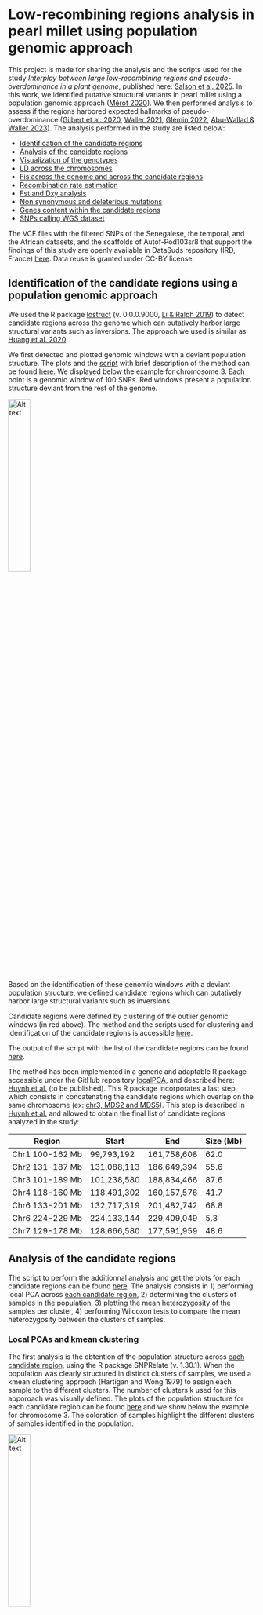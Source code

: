 # Low-recombining regions analysis in pearl millet using population genomic approach

This project is made for sharing the analysis and the scripts used for the study _Interplay between large low-recombining regions and pseudo-overdominance in a plant genome_, published here: [Salson et al. 2025](https://www.nature.com/articles/s41467-025-61529-z). In this work, we identified putative structural variants in pearl millet using a population genomic approach ([Mérot 2020](https://doi.org/10.1111/mec.15500)). We then performed analysis to assess if the regions harbored expected hallmarks of pseudo-overdominance ([Gilbert et al. 2020](https://doi.org/10.1016/j.cub.2019.11.063 ), [Waller 2021](https://doi.org/10.1111/evo.14189), [Glémin 2022](https://doi.org/10.24072/pci.evolbiol.100531), [Abu-Wallad & Waller 2023](https://doi.org/10.24072/pcjournal.224)). The analysis performed in the study are listed below:

* [Identification of the candidate regions](#identification-of-the-candidate-regions-using-a-population-genomic-approach)
* [Analysis of the candidate regions](#analysis-of-the-candidate-regions)
* [Visualization of the genotypes](#visualization-of-the-genotypes)
* [LD across the chromosomes](#ld-across-the-chromosomes)
* [Fis across the genome and across the candidate regions](#fis-across-the-genome-and-across-the-candidate-regions)
* [Recombination rate estimation](#recombination-rate-estimation)
* [Fst and Dxy analysis](#fst-and-dxy-analysis)
* [Non synonymous and deleterious mutations](#non-synonymous-and-deleterious-mutations)
* [Genes content within the candidate regions](#genes-content-within-the-candidate-regions)
* [SNPs calling WGS dataset](#snps-calling-wgs-dataset)

The VCF files  with the filtered SNPs of the Senegalese, the temporal, and the African datasets, and the scaffolds of Autof-Pod103sr8 that support the findings of this study are openly available in DataSuds repository (IRD, France) [here](https://doi.org/10.23708/SN2T4A). Data reuse is granted under CC-BY license. 

## Identification of the candidate regions using a population genomic approach

We used the R package [lostruct](https://github.com/petrelharp/local_pca) (v. 0.0.0.9000, [Li & Ralph 2019](https://academic.oup.com/genetics/article/211/1/289/5931130?login=false)) to detect candidate regions across the genome which can putatively harbor large structural variants such as inversions. The approach we used is similar as [Huang et al. 2020](https://doi.org/10.1111/mec.15428).

We first detected and plotted genomic windows with a deviant population structure. The plots and the [script](https://github.com/msalson/low-recombining_regions_study/blob/main/Outlier_genomic_windows/Plot_outlier_genomic_windows.R) with brief description of the method can be found [here](https://github.com/msalson/low-recombining_regions_study/tree/main/Outlier_genomic_windows). We displayed below the example for chromosome 3. Each point is a genomic window of 100 SNPs. Red windows present a population structure deviant from the rest of the genome.

<img src="./Outlier_genomic_windows/img_outliers_genomic_windows/chr3_MDS2_figS2.png" alt="Alt text" title="MDS2 chr3" width=30% height=30% >

Based on the identification of these genomic windows with a deviant population structure, we defined candidate regions which can putatively harbor large structural variants such as inversions. 

Candidate regions were defined by clustering of the outlier genomic windows (in red above). The method and the scripts used for clustering and identification of the candidate regions is accessible [here](https://github.com/msalson/low-recombining_regions_study/blob/main/Outlier_genomic_windows/Define_candidate_regions.R). 

The output of the script with the list of the candidate regions can be found [here](https://github.com/msalson/low-recombining_regions_study/blob/main/Outlier_genomic_windows/candidate_regions_spatial_dataset.csv). 

The method has been implemented in a generic and adaptable R package accessible under the GitHub repository [localPCA](https://github.com/stella-huynh/localPCA), and described here: [Huynh et al.]() (to be published). This R package incorporates a last step which consists in concatenating the candidate regions which overlap on the same chromosome (ex: [chr3, MDS2 and MDS5](https://github.com/msalson/low-recombining_regions_study/blob/main/Outlier_genomic_windows/candidate_regions_spatial_dataset.csv)). This step is described in [Huynh et al.]() and allowed to obtain the final list of candidate regions analyzed in the study: 


| Region    | Start |   End   | Size (Mb) | 
| -------- | ------- |  ------- |   ------- |
| Chr1 100-162 Mb  | 99,793,192  |  161,758,608   |   62.0   |
| Chr2 131-187 Mb | 131,088,113   |    186,649,394   |   55.6    |
| Chr3 101-189 Mb | 101,238,580   |    188,834,466   |   87.6    |
| Chr4 118-160 Mb | 118,491,302 |    160,157,576   |   41.7     |
| Chr6 133-201 Mb | 132,717,319   |    201,482,742   |   68.8    |
| Chr6 224-229 Mb | 224,133,144   |    229,409,049   |   5.3    |
| Chr7 129-178 Mb | 128,666,580  |  177,591,959 |   48.6    |

## Analysis of the candidate regions 

The script to perform the additionnal analysis and get the plots for each candidate regions can be found [here](https://github.com/msalson/low-recombining_regions_study/blob/main/analysis_regions/candidate_regions_plots.R). The analysis consists in 1) performing local PCA across [each candidate region](https://github.com/msalson/low-recombining_regions_study/tree/main/analysis_regions/regions), 2) determining the clusters of samples in the population, 3) plotting the mean heterozygosity of the samples per cluster, 4) performing Wilcoxon tests to compare the mean heterozygosity between the clusters of samples.

### Local PCAs and kmean clustering 

The first analysis is the obtention of the population structure across [each candidate region](https://github.com/msalson/low-recombining_regions_study/tree/main/analysis_regions/regions), using the R package SNPRelate (v. 1.30.1). When the population was clearly structured in distinct clusters of samples, we used a kmean clustering approach (Hartigan and Wong 1979) to assign each sample to the different clusters. The number of clusters k used for this apporoach was visually defined. The plots of the population structure for each candidate region can be found [here](https://github.com/msalson/low-recombining_regions_study/tree/main/analysis_regions/img) and we show below the example for chromosome 3. The coloration of samples highlight the different clusters of samples identified in the population. 

<img src="./analysis_regions/img/Local_PCA_chr3.png" alt="Alt text" title="Local PCA chr3" width=30% height=30% >

### Heterozygosity per cluster

The mean heterozygosity per sample across each candidate region was obtained with VCFtools (v. 0.1.17):

```
vcftools --vcf chrX_XXX_XXXMb.vcf --het --out chrx_XXX_XXMb
```

The output files with the mean heterozygosity per sample across each candidate region are accessible [here](https://github.com/msalson/low-recombining_regions_study/tree/main/analysis_regions/heterozygosity).

The plots with the mean heterozygosity per cluster can be found [here](https://github.com/msalson/low-recombining_regions_study/tree/main/analysis_regions/img) and we show the chromosome 3 as an example:

<img src="./analysis_regions/img/Heterozygosity_chr3.png" alt="Alt text" title="Heterozygosity chr3" width=30% height=30% >

For each candidate region, we compare the mean heterozygosity between each pair of clusters with Wilcoxon tests (see the script [candidate_regions_plots.R](https://github.com/msalson/low-recombining_regions_study/blob/main/analysis_regions/candidate_regions_plots.R).


## Visualization of the genotypes

In the study, we visualized the genotypes of the SNPs contributing the most to the local population structure of the candidate region on chromosome 3. The aim was to better identify the haplotypes shaping the population in different clusters of samples.

To do so, we used the script [tables_genotypes.R](https://github.com/msalson/low-recombining_regions_study/blob/main/matrix_of_genotypes/tables_genotypes.R).

The analysis consists first in using the R package [PCAdapt](https://github.com/bcm-uga/pcadapt) (v. 4.3.3), to obtain the list of the SNPs which contribute the most to the local population structure. For this PCAdapt analysis, the VCF file has to be converted in a bed format with plink (v. 1.9) and the following command line:

```
plink --vcf spatial_dataset_chr3_101-189Mb.vcf --make-bed --out spatial_dataset_chr3_101-189Mb_BED
```

We provide [here](https://github.com/msalson/low-recombining_regions_study/blob/main/matrix_of_genotypes/data) the different files generated with plink and required for the PCAdapt analysis. 

We then used the script [generate_tables_of_genotypes.py](https://github.com/msalson/low-recombining_regions_study/blob/main/matrix_of_genotypes/generate_tables_of_genotypes.py) to compute a matrix of the genotypes, with the positions of the SNPs on the x axis, and the samples of the population in the y axis. A VCF file with the samples ordered following the clusters identified in the population (see the section Analysis of the candidate regions: **kmean clustering**) has to be used, and can be found [here](https://github.com/msalson/low-recombining_regions_study/blob/main/combine_datasets/combine_vcf.ipynb).

This allows to obtain the following table of genotypes and to better vizualise the haplotypes shaping the population in distinct clusters of samples:

<img src="./matrix_of_genotypes/matrix.png" alt="Alt text" title="Table of genotypes" width=40% height=40% >

We perfomed an additionnal analysis which consists in combining the dataset of cultivated Senegalese samples with wild samples from Senegal, Mauritania (Western Africa) and Mali, Niger (Central Africa). The analysis and the scripts used are shared in the Jupyter Notebook [combine_vcf.ipynb](https://github.com/msalson/low-recombining_regions_study/blob/main/combine_datasets/combine_vcf.ipynb). 

The aim was to test the hypothesis that the variant region on chr3 found in the cultivated population of Senegal might have been introgressed from wild relatives. The resulting matrix of genotypes is shown below, with first on the y axis the cultivated Senegalese samples and then the wild samples with Western African samples firstly and Central African secondly.  

<img src="./combine_datasets/img/matrix_genotypes_spatial_wild_datasets.png " alt="Alt text" title="Table of genotypes" width=40% height=40% >

The hypothesis was statistically further supported by ABBA BABA tests.

## LD across the chromosomes

We calculated the r² between each pair of SNPs across each chromosome. 

To do so, we first reduced the total number of SNPs using VCFtools (v. 0.1.16): 

```
vcftools --vcf spatial_dataset_chrX.vcf --thin 1000 --recode --recode-INFO-all --out spatial_dataset_chrX_thin1000.vcf
```

We then used plink (v. 1.9) with the following command line for each chromosome separately:

```
plink --vcf spatial_dataset_chrX_thin1000.vcf --r2 –ld-window-r2 0.0 --ld-window-kb 310000000 --ld-window 1000000 --out spatial_dataset_chrX_thin1000_plink.ld
```

The corresponding result files are all accessible [here](https://github.com/msalson/low-recombining_regions_study/tree/main/LD/r2_chr). We then plotted the r² values of the pair of SNPs for each chromosome with the script which can be found [here](https://github.com/msalson/low-recombining_regions_study/blob/main/LD/LD_plots.R). The plots for all chromosomes are accessible [here](https://github.com/msalson/low-recombining_regions_study/tree/main/LD/img) and we presented the example of chromosome 6:

<img src="./LD/img/chr6_r2.png" alt="Alt text" title="LD plot chr6" width=40% height=40% >

## Fis across the genome and across the candidate regions

To obtain the Fis, we first computed for each locus the observed number of heterozygotes (_Ho_) and the corresponding expected number (_He_) under Hardy-Weinberg equilibrium, using VCFtools (v.0.1.17) with the following command line:

```
vcftools --vcf spatial_dataset_126_samples.vcf --hardy
```

The result output file is accessible [here](https://github.com/msalson/low-recombining_regions_study/blob/main/Fis/spatial_dataset_126_samples.vcf.hwe). We then used the python script [Fis.py](https://github.com/msalson/low-recombining_regions_study/blob/main/Fis/Fis.py) to parse the result file and calculate the inbreeding coefficient Fis for each SNP as follows: _(He-Ho)/He_. 

Then, we used the script accessible [here](https://github.com/msalson/low-recombining_regions_study/blob/main/Fis/Plot_Fis.R) to obtain the mean Fis across the candidate regions and across the genome excluding the candidate regions. We compared the mean Fis across the regions with the rest of the genome with Wilcoxon tests. 

We showed below the plot of the mean Fis across the genome and across each candidate region.

<img src="./Fis/img/Fig_Fis.png" alt="Alt text" title="Fis plot" width=40% height=40% >

## Recombination rate estimation 

We used [ReLERNN](https://github.com/kr-colab/ReLERNN) (v. 1.0.0, [Adrion et al. 2020](https://doi.org/10.1093/molbev/msaa038)) to obtain an estimation of the recombination rate across the genome. The command lines used can be found [here](https://github.com/msalson/low-recombining_regions_study/blob/main/recombination_rate_estimation/relernn.sh). The output file with the recombination rate estimated within non-overlapping windows is also accessible [here](https://github.com/msalson/low-recombining_regions_study/blob/main/recombination_rate_estimation/relernn_output/spatial_dataset_relernn.PREDICT.BSCORRECTED.txt). The script to obtain the plots of the estimated recombination rate across the chromosomes and compare the candidate regions with the rest of the genome using Wilcoxon tests is accessible [here](https://github.com/msalson/low-recombining_regions_study/blob/main/recombination_rate_estimation/recombination_rate_plots.R). 

We displayed below an example of the plot obtained for chromosome 1, and the plots of the other chromosomes are shared [here](https://github.com/msalson/low-recombining_regions_study/tree/main/recombination_rate_estimation/img). The candidate region is highlighted in orange.

<img src="./recombination_rate_estimation/img/chr1_estimation_recombination_rate.png" alt="Alt text" title="Recombination rate" width=50% height=50% >

## Fst and Dxy analysis 

We computed Fst and Dxy statistics using pixy (v. 1.2.10.beta2, [Korunes et al. 2021](https://doi.org/10.1111/1755-0998.13326)) for non-overlapping genomic windows of 100kb, between the pairs of clusters A (RR, see figure below), B (RH1), C (H1H1), D (RH2) and E (H1H2) found on the candidate region of chromosome 3. 

<img src="./Fst_Dxy_clusters_chr3/clusters_candidate_region_chr3.png" alt="Alt text" title="clusters chr3" width=30% height=30% >

## Non synonymous and deleterious mutations

The VCF file with the SNPs annotated with [SnpEff](http://pcingola.github.io/SnpEff/) (v. 5.1d, [Cingolani 2012](https://doi.org/10.4161/fly.19695)) can be found [here](https://dataverse.ird.fr/dataverse/dynadiv). We used this VCF file to obtain the ratio of non-synonymous to synonymous variants across the genome and across each candidate regions using the jupyter-book [SnpEff_ratio.ipynb](https://forge.ird.fr/diade/dynadiv/structural_variants_analysis_pearl_millet/-/blob/main/non_synonymous_synonymous_variants/SnpEff_ratio.ipynb?ref_type=heads).

We also used [SIFT](https://github.com/rvaser/sift4g) ([Vaser et al. 2016](https://doi.org/10.1038/nprot.2015.123)) to predict the effects of the mutations on protein functions. The SNPs are annotated as tolerated or deleterious. The file with the effects of the mutations can be found [here](https://forge.ird.fr/diade/dynadiv/structural_variants_analysis_pearl_millet/-/blob/main/deleterious_tolerated_variants/pearl_millet_SIFTannotations.csv?ref_type=heads). We used the script accessible [here](https://forge.ird.fr/diade/dynadiv/structural_variants_analysis_pearl_millet/-/blob/main/deleterious_tolerated_variants/SIFT_ratio.ipynb?ref_type=heads) to calclute the ratio of deleterious to tolerated mutations across the genome and the candidate regions.

## Genes content within the candidate regions

We extracted the [ID of the genes found within the candidate regions](https://forge.ird.fr/diade/dynadiv/structural_variants_analysis_pearl_millet/-/tree/main/genes_content) with the Jupyter Notebook [genes_content_analysis.ipynb](https://forge.ird.fr/diade/dynadiv/structural_variants_analysis_pearl_millet/-/blob/main/genes_content/genes_content_analysis.ipynb) and using the GFF file of the pearl millet genome deposited in ENA with the accession [ERZ15184682](https://www.ebi.ac.uk/ena/browser/view/ERZ15184682). The script also allows to extract the sequences of the genes.

In the study, we performed assembly using [optical maps](https://forge.ird.fr/diade/dynadiv/structural_variants_analysis_pearl_millet/-/blob/main/Optical_maps_stats/CMAP_stats.ipynb) and [ONT long reads](https://www.ebi.ac.uk/ena/browser/view/ERR12178246) for a sample, Autof-Pod103sr8, carrying two divergent haplotypes on the chromosome 3 candidate region. We identified the ID of the genes found within the scaffolds of Autof-Pod103sr8 and which covered the candidate region of chromosome 3 with the script [count_genes_on_scaffolds_Autof-Pod103sr8_candidate_regions.ipynb](https://forge.ird.fr/diade/dynadiv/structural_variants_analysis_pearl_millet/-/blob/main/genes_content/count_genes_on_scaffolds_Autof-Pod103sr8_candidate_regions.ipynb). To do so, we performed a transfer of annotation to the scaffolds of Autof-Pod103sr8 using Liftoff (v1.6.3, -copies -sc 0.5, [Shumate & Salzberg 2021](https://doi.org/10.1093/bioinformatics/btaa1016)) and 38,579 gene models from a previous annotation of the pearl millet reference genome available [here](http://gigadb.org/dataset/view/id/100192/File_page/2). The GFF file of the scaffolds of Autof-Pod103sr8 is accesible [here]() (waiting for ENA or datasud submission). Five scaffolds (Super-Scaffold_100015, Super-Scaffold_100020, Super-Scaffold_100024, Super-Scaffold_100003 and Super-Scaffold_100001) cover the candidate region of chromosome 3.

## SNPs calling WGS dataset

Home-made scripts were used for SNPs calling with the WGS dataset and for identifying genotypes of an outgroup of pearl millet. We shared the command lines and python scripts used to:

1. **Perform SNPs calling with the WGS dataset.** We mapped the Illumina short reads of the WGS dataset to the scaffolds of a [new pearl millet genome](https://doi.org/10.1093/g3journal/jkad051). The bash scripts can be found [here](https://forge.ird.fr/diade/dynadiv/structural_variants_analysis_pearl_millet/-/tree/main/SNP_calling_WGS/bash_scripts_snps_calling). A similar approach with the same tools and command lines was used for SNPs calling of both the spatial and the temporal datasets: for these two datasets, the reads were mapped directly to the chromosomes, as the assembly was peer-reviewed and validated at the time we performed the analysis.

2. **Transfer the positions of the SNPs from the scaffolds to the chromosomes.** The scripts are accessible in the [transfert_SNPs_to_chr](https://forge.ird.fr/diade/dynadiv/structural_variants_analysis_pearl_millet/-/tree/main/SNP_calling_WGS/transfert_SNPs_to_chr) directory.

We mapped the Illumina short reads of the WGS dataset to the scaffolds of a [new pearl millet genome](https://doi.org/10.1093/g3journal/jkad051). To obtain the positions of the SNPs to the chromosomes, we used the script [snps_from_scaffolds_to_chr.py](https://forge.ird.fr/diade/dynadiv/structural_variants_analysis_pearl_millet/-/blob/main/SNP_calling_WGS/transfert_SNPs_to_chr/snps_from_scaffolds_to_chr.py). The file with the position and orientation of the scaffolds within each chromosome is accesible [here](https://forge.ird.fr/diade/dynadiv/structural_variants_analysis_pearl_millet/-/blob/main/SNP_calling_WGS/transfert_SNPs_to_chr/scaffolds_within_chromosomes.csv) and further detail of the assembly can be found [here](https://doi.org/10.1093/g3journal/jkad051). 

For validation, we checked if the REF alleles of the SNPs were the same nucleotide as expected at the position of the sequences of the chromosomes. We also used the 76,018 SNPs of the VCF file of the spatial dataset for which the mapping of the reads was made directly to the chromosomes of the new pearl millet genome. For each of the SNPs found at the same position, we checked if the REF and ALT alleles were the same: it was 100% correct. 


3. **Identify the genotypes of the outgroup of pearl millet.** The different scripts are provided in the [SNPs_outgroup](https://forge.ird.fr/diade/dynadiv/structural_variants_analysis_pearl_millet/-/tree/main/SNP_calling_WGS/SNPs_outgroup) directory.

We used Illumina short reads of two _Cenchrus pedicellatus_ individuals (accessions: [srx4310736](https://www.ncbi.nlm.nih.gov/sra/?term=srx4310736) and [srx4310737](https://www.ncbi.nlm.nih.gov/sra/?term=srx4310737)), an outgroup in the same genus of pearl millet. Reads were cleaned using Cutadapt (v. 3.1, Marcel M. 2011, -m 35 -q 20 -b -B parameters) and mapped to a [new pearl millet genome](https://doi.org/10.1093/g3journal/jkad051) using bwa mem2 (v. 2.2.1, default parameters, Li and Durbin 2009, Vasimuddin et al. 2019). We used the HaplotypeCaller module of the Genome Analysis Toolkit (v. 4.2.3.0, --output-mode EMIT_ALL_ACTIVE_SITES -ERC BP_RESOLUTION parameters, McKenna et al 2010) to call variants and determine the genotypes of each individual. We only kept the genotypes which were similar for the two individuals and with a cumulative DP >=2 and GQ>0. 




